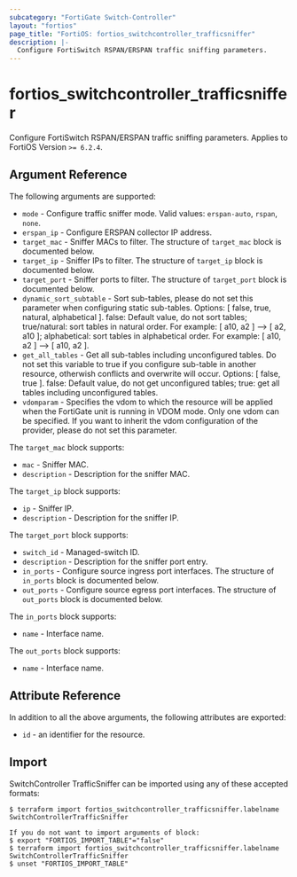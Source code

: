 ```yaml
---
subcategory: "FortiGate Switch-Controller"
layout: "fortios"
page_title: "FortiOS: fortios_switchcontroller_trafficsniffer"
description: |-
  Configure FortiSwitch RSPAN/ERSPAN traffic sniffing parameters.
---
```


# fortios_switchcontroller_trafficsniffer
Configure FortiSwitch RSPAN/ERSPAN traffic sniffing parameters. Applies to FortiOS Version `>= 6.2.4`.

## Argument Reference

The following arguments are supported:

* `mode` - Configure traffic sniffer mode. Valid values: `erspan-auto`, `rspan`, `none`.
* `erspan_ip` - Configure ERSPAN collector IP address.
* `target_mac` - Sniffer MACs to filter. The structure of `target_mac` block is documented below.
* `target_ip` - Sniffer IPs to filter. The structure of `target_ip` block is documented below.
* `target_port` - Sniffer ports to filter. The structure of `target_port` block is documented below.
* `dynamic_sort_subtable` - Sort sub-tables, please do not set this parameter when configuring static sub-tables. Options: [ false, true, natural, alphabetical ]. false: Default value, do not sort tables; true/natural: sort tables in natural order. For example: [ a10, a2 ] --> [ a2, a10 ]; alphabetical: sort tables in alphabetical order. For example: [ a10, a2 ] --> [ a10, a2 ].
* `get_all_tables` - Get all sub-tables including unconfigured tables. Do not set this variable to true if you configure sub-table in another resource, otherwish conflicts and overwrite will occur. Options: [ false, true ]. false: Default value, do not get unconfigured tables; true: get all tables including unconfigured tables. 
* `vdomparam` - Specifies the vdom to which the resource will be applied when the FortiGate unit is running in VDOM mode. Only one vdom can be specified. If you want to inherit the vdom configuration of the provider, please do not set this parameter.

The `target_mac` block supports:

* `mac` - Sniffer MAC.
* `description` - Description for the sniffer MAC.

The `target_ip` block supports:

* `ip` - Sniffer IP.
* `description` - Description for the sniffer IP.

The `target_port` block supports:

* `switch_id` - Managed-switch ID.
* `description` - Description for the sniffer port entry.
* `in_ports` - Configure source ingress port interfaces. The structure of `in_ports` block is documented below.
* `out_ports` - Configure source egress port interfaces. The structure of `out_ports` block is documented below.

The `in_ports` block supports:

* `name` - Interface name.

The `out_ports` block supports:

* `name` - Interface name.


## Attribute Reference

In addition to all the above arguments, the following attributes are exported:
* `id` - an identifier for the resource.

## Import

SwitchController TrafficSniffer can be imported using any of these accepted formats:
```
$ terraform import fortios_switchcontroller_trafficsniffer.labelname SwitchControllerTrafficSniffer

If you do not want to import arguments of block:
$ export "FORTIOS_IMPORT_TABLE"="false"
$ terraform import fortios_switchcontroller_trafficsniffer.labelname SwitchControllerTrafficSniffer
$ unset "FORTIOS_IMPORT_TABLE"
```
